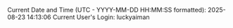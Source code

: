 Current Date and Time (UTC - YYYY-MM-DD HH:MM:SS formatted): 2025-08-23 14:13:06
Current User's Login: luckyaiman
